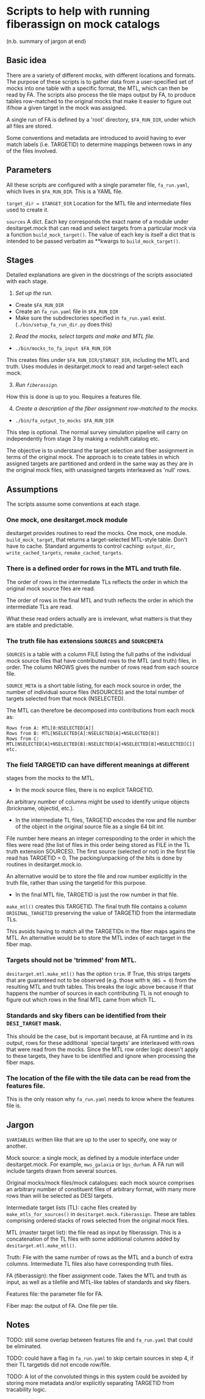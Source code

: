 Scripts to help with running fiberassign on mock catalogs
=========================================================
(n.b. summary of jargon at end)

Basic idea
----------

There are a variety of different mocks, with different locations and formats.
The purpose of these scripts is to gather data from a user-specified set of
mocks into one table with a specific format, the MTL, which can then be read by
FA. The scripts also process the tile maps output by FA, to produce tables
row-matched to the original mocks that make it easier to figure out if/how a
given target in the mock was assigned.

A single run of FA is defined by a 'root' directory, `$FA_RUN_DIR`, under which
all files are stored.

Some conventions and metadata are introduced to avoid having to ever match
labels (i.e. TARGETID) to determine mappings between rows in any of the files
involved.

Parameters
----------

All these scripts are configured with a single parameter file, `fa_run.yaml`,
which lives in `$FA_RUN_DIR`. This is a YAML file.

`target_dir = $TARGET_DIR`
	Location for the MTL file and intermediate files used to create it.

`sources`
	A dict. Each key corresponds the exact name of a module under
	desitarget.mock that can read and select targets from a particular mock via a
	function `build_mock_target()`. The value of each key is itself a dict that is
	intended to be passed verbatim as **kwargs to `build_mock_target()`.

Stages
------

Detailed explanations are given in the docstrings of the scripts associated with
each stage.

1. *Set up the run.*

- Create `$FA_RUN_DIR`
- Create an `fa_run.yaml` file in `$FA_RUN_DIR`
- Make sure the subdirectories specified in `fa_run.yaml` exist.
  (`./bin/setup_fa_run_dir.py` does this)

2. *Read the mocks, select targets and make and MTL file.*

- `./bin/mocks_to_fa_input $FA_RUN_DIR`

This creates files under `$FA_RUN_DIR/$TARGET_DIR`, including the MTL and truth.
Uses modules in desitarget.mock to read and target-select each mock.

3. *Run `fiberassign`.*

How this is done is up to you. Requires a features file.  

4. *Create a description of the fiber assignment row-matched to the mocks.*

- `./bin/fa_output_to_mocks $FA_RUN_DIR`

This step is optional. The normal survey simulation pipeline will carry on
independently from stage 3 by making a redshift catalog etc.

The objective is to understand the target selection and
fiber assignment in terms of the original mock. The approach is to create tables
in which assigned targets are partitioned and orderd in the same way as they are
in the original mock files, with unassigned targets interleaved as 'null' rows.

Assumptions
-----------

The scripts assume some conventions at each stage. 

### One mock, one desitarget.mock module

desitarget provides routines to read the mocks. One mock, one module.
`build_mock_target`, that returns a target-selected MTL-style table. Don't have
to cache. Standard arguments to control caching: `output_dir`,
`write_cached_targets`, `remake_cached_targets`.

### There is a defined order for rows in the MTL and truth file.

The order of rows in the intermediate TLs reflects the order in which the
original mock source files are read.

The order of rows in the final MTL and truth reflects the order in which the
intermediate TLs are read.

What these read orders actually are is irrelevant, what matters is that they
are stable and predictable.

### The truth file has extensions `SOURCES` and `SOURCEMETA`

`SOURCES` is a table with a column FILE listing the full paths of the
individual mock source files that have contributed rows to the MTL (and truth)
files, in order. The column NROWS gives the number of rows read from each
source file.

`SOURCE_META` is a short table listing, for each mock source in order, the
number of individual source files (NSOURCES) and the total number of targets
selected from that mock (NSELECTED).

The MTL can therefore be decomposed into contributions from each mock as:

    Rows from A: MTL[0:NSELECTED[A]]
    Rows from B: MTL[NSELECTED[A]:NSELECTED[A]+NSELECTED[B]]
    Rows from C: MTL[NSELECTED[A]+NSELECTED[B]:NSELECTED[A]+NSELECTED[B]+NSELECTED[C]]
    etc.
 
### The field TARGETID can have different meanings at different
   stages from the mocks to the MTL.

- In the mock source files, there is no explicit TARGETID. 

An arbitrary number of columns might be used to identify unique objects
(brickname, objectid, etc.).

- In the intermediate TL files, TARGETID encodes the row and file number of the
  object in the original source file as a single 64 bit int. 

File number here means an integer corresponding to the order in which the files
were read (the list of files in this order being stored as FILE in the TL truth
extension SOURCES). The first source (selected or not) in the first file read
has TARGETID = 0. The packing/unpacking of the bits is done by routines in
desitarget.mock.io.

An alternative would be to store the file and row number explicitly in the
truth file, rather than using the targetid for this purpose.

- In the final MTL file, TARGETID is just the row number in that file. 

`make_mtl()` creates this TARGETID. The final truth file contains a column
`ORIGINAL_TARGETID` preserving the value of TARGETID from the intermediate TLs.

This avoids having to match all the TARGETIDs in the fiber maps agains the MTL.
An alternative would be to store the MTL index of each target in the fiber map.

### Targets should not be 'trimmed' from MTL.

`desitarget.mtl.make_mtl()` has the option `trim`. If True, this strips targets
that are guaranteed not to be observed (e.g. those with `N_OBS = 0`) from the
resulting MTL and truth tables. This breaks the logic above because if that
happens the number of sources in each contributing TL is not enough to figure
out which rows in the final MTL came from which TL.

### Standards and sky fibers can be identified from their `DESI_TARGET` mask.

This should be the case, but is important because, at FA runtime and in its
output, rows for these additional `special targets' are interleaved with rows
that were read from the mocks. Since the MTL row order logic doesn't apply to
these targets, they have to be identified and ignore when processing the fiber
maps.

### The location of the file with the tile data can be read from the features file.

This is the only reason why `fa_run.yaml` needs to know where the features file
is.

Jargon
------

`$VARIABLES` written like that are up to the user to specify, one way or another.
 
Mock source: a single mock, as defined by a module interface under
desitarget.mock. For example, `mws_galaxia` or `bgs_durham`. A FA run will
include targets drawn from several sources.

Original mocks/mock files/mock catalogues: each mock source comprises an
arbitrary number of constituent files of arbitrary format, with many more rows
than will be selected as DESI targets.

Intermediate target lists (TL): cache files created by
`make_mtls_for_sources()` in `desitarget.mock.fiberassign`. These are tables
comprising ordered stacks of rows selected from the original mock files.

MTL (master target list): the file read as input by fiberassign. This is a
concatenation of the TL files with some additional columns added by
`desitarget.mtl.make_mtl()`.

Truth: File with the same number of rows as the MTL and a bunch of extra
columns. Intermediate TL files also have corresponding truth files.

FA (fiberassign): the fiber assignment code. Takes the MTL and truth as input,
as well as a tilefile and MTL-like tables of standards and sky fibers.

Features file: the parameter file for FA.

Fiber map: the output of FA. One file per tile.


Notes
-----

TODO: still some overlap between features file and `fa_run.yaml` that could be
eliminated.

TODO: could have a flag in `fa_run.yaml` to skip certain sources in step 4, if
their TL targetids did not encode row/file.

TODO: A lot of the convoluted things in this system could be avoided by storing
more metadata and/or explicitly separating TARGETID from tracability logic.
